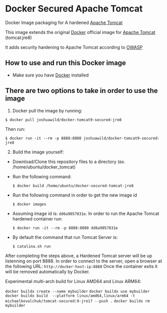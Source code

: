 # Docker Secured Apache Tomcat
Docker Image packaging for A hardened [Apache Tomcat](https://tomcat.apache.org)

This image extends the original [Docker](https://docs.docker.com/docker-hub/official_repos/) official image for [Apache  Tomcat](https://registry.hub.docker.com/_/tomcat/)  (tomcat:jre8)

It adds security hardening to Apache Tomcat according to [OWASP](https://www.owasp.org/index.php/Securing_tomcat) 

## How to use and run this Docker image

- Make sure you have [Docker](https://docs.docker.com/engine/installation/linux/ubuntulinux/) installed

## There are two options to take in order to use the image
1. Docker pull the image by running:

  ```$ docker pull joshuawild/docker-tomcat9-secured-jre8```
  
  Then run:
  
  ```$ docker run -it --rm -p 8888:8080 joshuawild/docker-tomcat9-secured-jre8```

2. Build the image yourself:

 - Download/Clone this repository files to a directory (ex. /home/ubuntu/docker_tomcat)

 - Run the following command:

   ```$ docker build /home/ubuntu/docker-secured-tomcat-jre8```

 - Run the following command in order to get the new image id

   ```$ docker images```

 - Assuming image id is: ```dd6a9057831e```. In order to run the Apache Tomcat hardened container run:
  
   ```$ docker run -it --rm -p 8888:8080 dd6a9057831e```

 - By default the command that run Tomcat Server is:

   ```$ catalina.sh run```

After completing the steps above, a Hardened Tomcat server will be up listenning on port 8888.
In order to connect to the server, open a browser at the following URL: ```http://docker-host-ip:8888```
Once the container exits it will be removed automatically by Docker.

Experimental multi-arch build for Linux AMD64 and Linux ARM64:

  ```docker buildx create --name mybuilder```
  ```docker buildx use mybuilder```
  ```docker buildx build  --platform linux/amd64,linux/arm64 -t michaelkovalchuk/tomcat-secured:9-jre17 --push .```
  ```docker buildx rm mybuilder```
